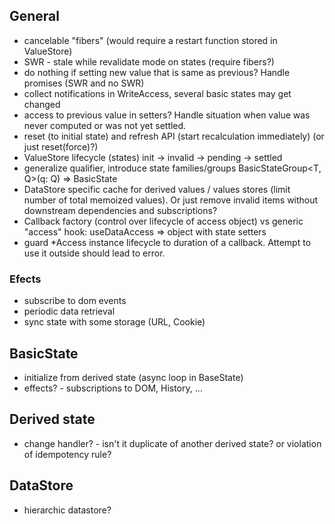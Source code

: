 ## General
   * cancelable "fibers" (would require a restart function stored in ValueStore)
   * SWR - stale while revalidate mode on states (require fibers?)
   * do nothing if setting new value that is same as previous? Handle promises (SWR and no SWR)
   * collect notifications in WriteAccess, several basic states may get changed
   * access to previous value in setters? Handle situation when value was never computed or was not yet settled. 
   * reset (to initial state) and refresh API (start recalculation immediately) (or just reset(force)?)
   * ValueStore lifecycle (states) init -> invalid -> pending -> settled
   * generalize qualifier, introduce state families/groups BasicStateGroup<T, Q>(q: Q) => BasicState<T>
   * DataStore specific cache for derived values / values stores (limit number of total memoized values). Or just remove invalid items without downstream dependencies and subscriptions?
   * Callback factory (control over lifecycle of access object) vs generic "access" hook: useDataAccess => object with state setters
   * guard *Access instance lifecycle to duration of a callback. Attempt to use it outside should lead to error.
### Efects
   * subscribe to dom events
   * periodic data retrieval
   * sync state with some storage (URL, Cookie)

## BasicState
   * initialize from derived state (async loop in BaseState)
   * effects? - subscriptions to DOM, History, ...

## Derived state
   * change handler? - isn't it duplicate of another derived state? or violation of idempotency rule?

## DataStore
   * hierarchic datastore?

